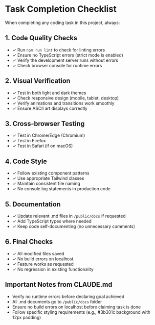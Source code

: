 # Task Completion Checklist

When completing any coding task in this project, always:

## 1. Code Quality Checks
- ✓ Run `npm run lint` to check for linting errors
- ✓ Ensure no TypeScript errors (strict mode is enabled)
- ✓ Verify the development server runs without errors
- ✓ Check browser console for runtime errors

## 2. Visual Verification
- ✓ Test in both light and dark themes
- ✓ Check responsive design (mobile, tablet, desktop)
- ✓ Verify animations and transitions work smoothly
- ✓ Ensure ASCII art displays correctly

## 3. Cross-browser Testing
- ✓ Test in Chrome/Edge (Chromium)
- ✓ Test in Firefox
- ✓ Test in Safari (if on macOS)

## 4. Code Style
- ✓ Follow existing component patterns
- ✓ Use appropriate Tailwind classes
- ✓ Maintain consistent file naming
- ✓ No console.log statements in production code

## 5. Documentation
- ✓ Update relevant .md files in `/public/docs` if requested
- ✓ Add TypeScript types where needed
- ✓ Keep code self-documenting (no unnecessary comments)

## 6. Final Checks
- ✓ All modified files saved
- ✓ No build errors on localhost
- ✓ Feature works as requested
- ✓ No regression in existing functionality

## Important Notes from CLAUDE.md
- Verify no runtime errors before declaring goal achieved
- All .md documents go to `/public/docs` folder
- Ensure no build errors on localhost before claiming task is done
- Follow specific styling requirements (e.g., #3b301c background with 12px padding)